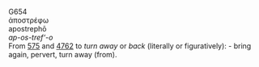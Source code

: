 <body>
  <p>G654<br>  ἀποστρέφω  <br> apostrephō  <br><i>ap-os-tref‘-o </i><br>From <a href="g0575.htm">575</a> and <a href="g4762.htm">4762</a>  to <i>turn</i> <i>away</i> or <i>back</i> (literally or figuratively): - bring again, pervert, turn away (from).<br></p>
 </body>